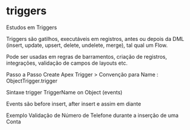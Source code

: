 # triggers
Estudos em Triggers

Triggers são gatilhos, executáveis em registros, antes ou depois da DML (insert, update, upsert, delete, undelete, merge), tal qual um Flow.

Pode ser usadas em regras de barramentos, criação de registros, integrações, validação de campos de layouts etc.

Passo a Passo
Create Apex Trigger > Convenção para Name : ObjectTrigger.trigger 

Sintaxe
trigger TriggerName on Object (events)

Events são before insert, after insert e assim em diante

Exemplo
Validação de Número de Telefone durante a inserção de uma Conta

